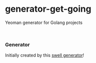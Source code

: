 # generator-get-going
Yeoman generator for Golang projects 

<br />

### Generator
Initially created by this [swell generator][parent-generator-url]!


[parent-generator-url]: https://github.com/swellaby/generator-swell

